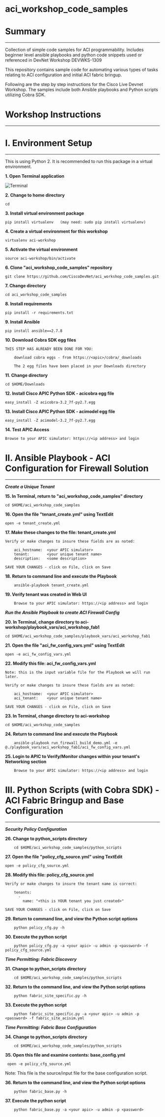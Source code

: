 # aci_workshop_code_samples


# Summary
---

Collection of simple code samples for ACI programmability. Includes beginner level ansible playbooks and python code snippets used or referenced in DevNet Workshop DEVWKS-1309 

This repository contains sample code for automating various types of tasks relating to ACI configuration and initial ACI fabric bringup.

Following are the step by step instructions for the Cisco Live Devnet Workshop.  The samples include both Ansible playbooks and Python scripts utilizing Cobra SDK.

# Workshop Instructions
---

# I. Environment Setup
---
This is using Python 2. It is recommended to run this package in a virtual environment. 

**1. Open Terminal application**

![Terminal](https://github.com/sheerens/temp_workshop_repo/blob/master/Documentation/Terminal_Icon.png)

**2. Change to home directory**

```text
cd
```
**3. Install virtual environment package**

```text
pip install virtualenv   (may need: sudo pip install virtualenv)
```

**4. Create a virtual environment for this workshop**

```text
virtualenv aci-workshop
```

**5. Activate the virtual environment**

```text
source aci-workshop/bin/activate
```

**6. Clone "aci_workshop_code_samples" repository**

```text
git clone https://github.com/CiscoDevNet/aci_workshop_code_samples.git
```
**7. Change directory**

```text
cd aci_workshop_code_samples
```

**8. Install requirements**

```text
pip install -r requirements.txt
```

**9. Install Ansible**

```text
pip install ansible==2.7.8
```

**10. Download Cobra SDK egg files**

```text
THIS STEP HAS ALREADY BEEN DONE FOR YOU:
   
	download cobra eggs - from https://<apic>/cobra/_downloads
   
	The 2 egg files have been placed in your Downloads directory
```

**11. Change directory**

```text
cd $HOME/Downloads
```

**12. Install Cisco APIC Python SDK - acicobra egg file**

```text
easy_install -Z acicobra-3.2_7f-py2.7.egg
```
**13. Install Cisco APIC Python SDK - acimodel egg file**

```text
easy_install -Z acimodel-3.2_7f-py2.7.egg
```

**14. Test APIC Access**

```text
Browse to your APIC simulator: https://<ip address> and login
```


# II. Ansible Playbook - ACI Configuration for Firewall Solution
---

***Create a Unique Tenant***

**15. In Terminal, return to "aci_workshop_code_samples" directory**

```text
cd $HOME/aci_workshop_code_samples
```

**16. Open the file "tenant_create.yml" using TextEdit**

```text
open -e tenant_create.yml
```

**17. Make these changes to the file:  tenant_create.yml**
```text
Verify or make changes to insure these fields are as noted:
	
	aci_hostname:  <your APIC simulator>
	tenant:        <your unique tenant name>
	description:   <some description>
	
SAVE YOUR CHANGES - click on File, click on Save
```

**18. Return to command line and execute the Playbook**

```text
	ansible-playbook tenant_create.yml
```

**19. Verify tenant was created in Web UI**

```text
	Browse to your APIC simulator: https://<ip address> and login
```


***Run the Ansible Playbook to create ACI Firewall Config***

**20. In Terminal, change directory to aci-workshop/playbook_vars/aci_workshop_fab1**

```text
cd $HOME/aci_workshop_code_samples/playbook_vars/aci_workshop_fab1
```


**21. Open the file "aci_fw_config_vars.yml" using TextEdit**

```text
open -e aci_fw_config_vars.yml

```

**22. Modify this file: aci_fw_config_vars.yml**
```text
Note: this is the input variable file for the Playbook we will run later.
	
Verify or make changes to insure these fields are as noted:
	
	aci_hostname:  <your APIC simulator>
	aci_tenant:    <your unique tenant name>
	
SAVE YOUR CHANGES - click on File, click on Save
```

**23. In Terminal, change directory to aci-workshop**

```text
cd $HOME/aci_workshop_code_samples
```



**24. Return to command line and execute the Playbook**

```text
	ansible-playbook run_firewall_build_demo.yml -e @./playbook_vars/aci_workshop_fab1/aci_fw_config_vars.yml
```

**25. Login to APIC to Verify/Monitor changes within your tenant's Networking section**

```text
	Browse to your APIC simulator: https://<ip address> and login
```

# III. Python Scripts (with Cobra SDK) - ACI Fabric Bringup and Base Configuration
---



***Security Policy Configuration***

**26. Change to python_scripts directory**

```text
	cd $HOME/aci_workshop_code_samples/python_scripts 
```

**27. Open the file "policy_cfg_source.yml" using TextEdit**

```text
open -e policy_cfg_source.yml
```


**28. Modify this file:  policy_cfg_source.yml**
```text
Verify or make changes to insure the tenant name is correct:
	
	tenants:
      -
        name: "<this is YOUR tenant you just created>"
	
SAVE YOUR CHANGES - click on File, click on Save
```

**29. Return to command line, and view the Python script options**

```text
	python policy_cfg.py -h
```


**30. Execute the python script**

```text
	python policy_cfg.py -a <your apic> -u admin -p <password> -f policy_cfg_source.yml
```

***Time Permitting:***
***Fabric Discovery***

**31. Change to python_scripts directory**

```text
	cd $HOME/aci_workshop_code_samples/python_scripts 
```

**32. Return to the command line, and view the Python script options**

```text
	python fabric_site_specific.py -h
```

**33. Execute the python script**

```text
	python fabric_site_specific.py -a <your apic> -u admin -p <password> -f fabric_site_acisim.yml
```

***Time Permitting:***
***Fabric Base Configuration***

**34. Change to python_scripts directory**

```text
	cd $HOME/aci_workshop_code_samples/python_scripts 
```

**35. Open this file and examine contents:  base_config.yml**

```text
 open -e policy_cfg_source.yml
```
   Note:  This file is the source/input file for the base configuration script.


**36. Return to the command line, and view the Python script options**

```text
	python fabric_base.py -h
```

**37. Execute the python script**

```text
	python fabric_base.py -a <your apic> -u admin -p <password>
```
